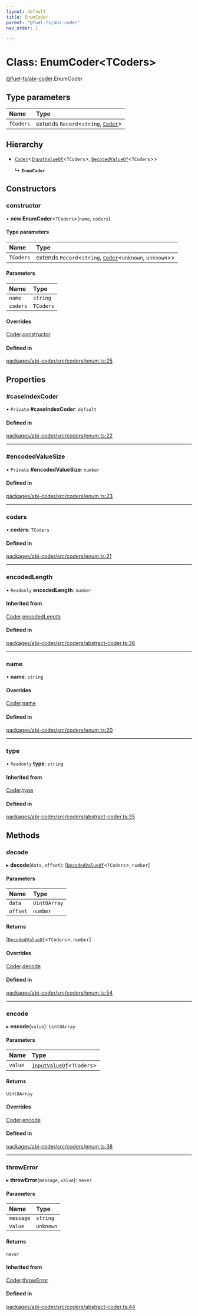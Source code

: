 ```yaml
---
layout: default
title: EnumCoder
parent: "@fuel-ts/abi-coder"
nav_order: 1

---
```


# Class: EnumCoder<TCoders\>

[@fuel-ts/abi-coder](../index.md).EnumCoder

## Type parameters

| Name | Type |
| :------ | :------ |
| `TCoders` | extends `Record`<`string`, [`Coder`](Coder.md)\> |

## Hierarchy

- [`Coder`](Coder.md)<[`InputValueOf`](../namespaces/internal.md#inputvalueof-1)<`TCoders`\>, [`DecodedValueOf`](../namespaces/internal.md#decodedvalueof-1)<`TCoders`\>\>

  ↳ **`EnumCoder`**

## Constructors

### constructor

• **new EnumCoder**<`TCoders`\>(`name`, `coders`)

#### Type parameters

| Name | Type |
| :------ | :------ |
| `TCoders` | extends `Record`<`string`, [`Coder`](Coder.md)<`unknown`, `unknown`\>\> |

#### Parameters

| Name | Type |
| :------ | :------ |
| `name` | `string` |
| `coders` | `TCoders` |

#### Overrides

[Coder](Coder.md).[constructor](Coder.md#constructor)

#### Defined in

[packages/abi-coder/src/coders/enum.ts:25](https://github.com/FuelLabs/fuels-ts/blob/master/packages/abi-coder/src/coders/enum.ts#L25)

## Properties

### #caseIndexCoder

• `Private` **#caseIndexCoder**: `default`

#### Defined in

[packages/abi-coder/src/coders/enum.ts:22](https://github.com/FuelLabs/fuels-ts/blob/master/packages/abi-coder/src/coders/enum.ts#L22)

___

### #encodedValueSize

• `Private` **#encodedValueSize**: `number`

#### Defined in

[packages/abi-coder/src/coders/enum.ts:23](https://github.com/FuelLabs/fuels-ts/blob/master/packages/abi-coder/src/coders/enum.ts#L23)

___

### coders

• **coders**: `TCoders`

#### Defined in

[packages/abi-coder/src/coders/enum.ts:21](https://github.com/FuelLabs/fuels-ts/blob/master/packages/abi-coder/src/coders/enum.ts#L21)

___

### encodedLength

• `Readonly` **encodedLength**: `number`

#### Inherited from

[Coder](Coder.md).[encodedLength](Coder.md#encodedlength)

#### Defined in

[packages/abi-coder/src/coders/abstract-coder.ts:36](https://github.com/FuelLabs/fuels-ts/blob/master/packages/abi-coder/src/coders/abstract-coder.ts#L36)

___

### name

• **name**: `string`

#### Overrides

[Coder](Coder.md).[name](Coder.md#name)

#### Defined in

[packages/abi-coder/src/coders/enum.ts:20](https://github.com/FuelLabs/fuels-ts/blob/master/packages/abi-coder/src/coders/enum.ts#L20)

___

### type

• `Readonly` **type**: `string`

#### Inherited from

[Coder](Coder.md).[type](Coder.md#type)

#### Defined in

[packages/abi-coder/src/coders/abstract-coder.ts:35](https://github.com/FuelLabs/fuels-ts/blob/master/packages/abi-coder/src/coders/abstract-coder.ts#L35)

## Methods

### decode

▸ **decode**(`data`, `offset`): [[`DecodedValueOf`](../namespaces/internal.md#decodedvalueof-1)<`TCoders`\>, `number`]

#### Parameters

| Name | Type |
| :------ | :------ |
| `data` | `Uint8Array` |
| `offset` | `number` |

#### Returns

[[`DecodedValueOf`](../namespaces/internal.md#decodedvalueof-1)<`TCoders`\>, `number`]

#### Overrides

[Coder](Coder.md).[decode](Coder.md#decode)

#### Defined in

[packages/abi-coder/src/coders/enum.ts:54](https://github.com/FuelLabs/fuels-ts/blob/master/packages/abi-coder/src/coders/enum.ts#L54)

___

### encode

▸ **encode**(`value`): `Uint8Array`

#### Parameters

| Name | Type |
| :------ | :------ |
| `value` | [`InputValueOf`](../namespaces/internal.md#inputvalueof-1)<`TCoders`\> |

#### Returns

`Uint8Array`

#### Overrides

[Coder](Coder.md).[encode](Coder.md#encode)

#### Defined in

[packages/abi-coder/src/coders/enum.ts:38](https://github.com/FuelLabs/fuels-ts/blob/master/packages/abi-coder/src/coders/enum.ts#L38)

___

### throwError

▸ **throwError**(`message`, `value`): `never`

#### Parameters

| Name | Type |
| :------ | :------ |
| `message` | `string` |
| `value` | `unknown` |

#### Returns

`never`

#### Inherited from

[Coder](Coder.md).[throwError](Coder.md#throwerror)

#### Defined in

[packages/abi-coder/src/coders/abstract-coder.ts:44](https://github.com/FuelLabs/fuels-ts/blob/master/packages/abi-coder/src/coders/abstract-coder.ts#L44)
